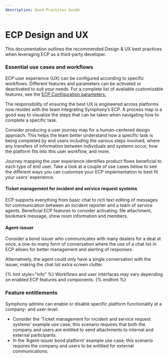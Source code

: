 ```yaml
---
description: Good Practices Guide
---
```


# ECP Design and UX

This documentation outlines the recommended Design & UX best practices when leveraging ECP as a third-party developer.

### Essential use cases and workflows

ECP user experience (UX)  can be configured according to specific workflows. Different features and parameters can be activated or deactivated to suit your needs. For a complete list of available customizable features, see the [ECP Configuration parameters.](../configuration-parameters.md)

The responsibility of ensuring the best UX is engineered across platforms now resides with the team integrating Symphony’s ECP. A process map is a good way to visualize the steps that can be taken when navigating how to complete a specific task.

Consider producing a user journey map for a human-centered design approach. This helps the team better understand how a specific task is being completed by end users including the various steps involved, where any transfers of information between individuals and systems occur, how the platform fits into this user workflow, and more.

Journey mapping the user experience identifies product flows beneficial to each type of end user. Take a look at a couple of use cases below to see the different ways you can customize your ECP implementation to best fit your users’ experience.

#### Ticket management for incident and service request systems

ECP supports everything from basic chat to rich text editing of messages for communication between an incident reporter and a team of service agents. Beneficial ECP features to consider activating: file attachment, bookmark message, show room information and members.

#### Agent-issuer

Consider a bond issuer who communicates with many dealers for a deal at once, a one-to-many form of conversation where the use of a chat list in ECP allows for better management and alerting of responses.

Alternatively, the agent could only have a single conversation with the issuer, making the chat list extra screen clutter.

{% hint style="info" %}
Workflows and user interfaces may vary depending on enabled ECP features and components.
{% endhint %}

### Feature entitlements

Symphony admins can enable or disable specific platform functionality at a company- and user-level.

* Consider the ‘Ticket management for incident and service request systems’ example use case; this scenario requires that both the company and users are entitled to send attachments to internal and external  participants.
* In the ‘Agent-issuer bond platform’ example use case; this scenario requires the company and users to be entitled for external communications.
